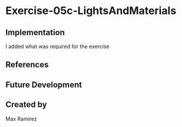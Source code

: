 # Exercise-05c-LightsAndMaterials


## Implementation
I added what was required for the exercise
## References

## Future Development

## Created by
Max Ramirez